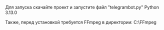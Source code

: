 Для запуска скачайте проект и запустите файл "telegrambot.py"
Python 3.13.0

Также, перед установкой требуется FFmpeg в директории: C:\FFmpeg
